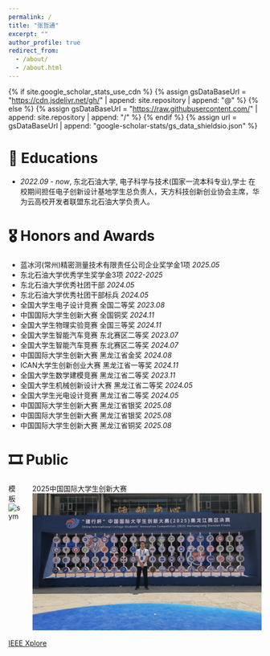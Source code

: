 ```yaml
---
permalink: /
title: "张哲通"
excerpt: ""
author_profile: true
redirect_from: 
  - /about/
  - /about.html
---
```


{% if site.google_scholar_stats_use_cdn %}
{% assign gsDataBaseUrl = "https://cdn.jsdelivr.net/gh/" | append: site.repository | append: "@" %}
{% else %}
{% assign gsDataBaseUrl = "https://raw.githubusercontent.com/" | append: site.repository | append: "/" %}
{% endif %}
{% assign url = gsDataBaseUrl | append: "google-scholar-stats/gs_data_shieldsio.json" %}

<span class='anchor' id='about-me'></span>


# 📖 Educations
- *2022.09 - now*, 东北石油大学, 电子科学与技术(国家一流本科专业),学士
  在校期间担任电子创新设计基地学生总负责人，天方科技创新创业协会主席，华为云高校开发者联盟东北石油大学负责人。

# 🎖 Honors and Awards	
- 蓝冰河(常州)精密测量技术有限责任公司企业奖学⾦1项      *2025.05*
- 东北石油大学优秀学生奖学⾦3项                         *2022-2025*
- 东北石油大学优秀社团干部                             *2024.05*
- 东北石油大学优秀社团干部标兵                          *2024.05*
- 全国大学生电子设计竞赛        全国二等奖              *2023.08*
- 中国国际大学生创新大赛        全国铜奖                *2024.11*
- 全国大学生物理实验竞赛        全国三等奖              *2024.11* 
- 全国大学生智能汽车竞赛        东北赛区二等奖          *2023.07*
- 全国大学生智能汽车竞赛        东北赛区二等奖          *2024.07*
- 中国国际大学生创新大赛        黑龙江省金奖            *2024.08*  
- ICAN大学生创新创业大赛        黑龙江省一等奖          *2024.11* 		  
- 全国大学生数学建模竞赛        黑龙江省二等奖          *2023.11*
- 全国大学生机械创新设计大赛    黑龙江省二等奖          *2024.05*
- 全国大学生光电设计竞赛        黑龙江省二等奖          *2024.05*
- 中国国际大学生创新大赛        黑龙江省银奖            *2025.08* 		
- 中国国际大学生创新大赛        黑龙江省银奖            *2025.08* 		
- 中国国际大学生创新大赛        黑龙江省铜奖            *2025.08*

# 🎞 Public
<style>
  .paper-box { display: flex; }
  .paper-box-image + .paper-box-image { margin-left: 20px; }  /*.badge { display: inline-block; padding: 4px 8px; background: #e53e3e; color: white; font-size: 12px; border-radius: 4px; margin-bottom: 8px; }*/
</style>

<div class='paper-box'>
  <div class='paper-box-image'>
    <div>
      <div class="badge">模板</div>
      <img src='images/500x300.png' alt="sym" width="100%">
    </div>
  </div>
  
  <div class='paper-box-image'>
        <div>
            <div class="badge">2025中国国际大学生创新大赛</div>
            <img src='images/2025gcs.jpg' alt="2025中国国际大学生创新大赛相关图片" width="100%">
        </div>
    </div>
  <div class='paper-box-text' markdown="1">
    <br>
  </div>
</div>

[IEEE Xplore](https://ieeexplore.ieee.org/abstract/document/11065739)








